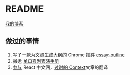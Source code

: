 # README

[我的博客](https://yes-1-am.gitbook.io/blog/)

## 做过的事情

1. 写了一款为文章生成大纲的 Chrome 插件 [essay-outline](https://github.com/yes1am/essay-outline)
2. 搬运 [单口喜剧表演手册](https://github.com/yes1am/stand-up-comedy)
3. [参与](https://github.com/reactjs/zh-hans.reactjs.org/commit/e5c998c4fb7272d27acd51123b61ffff8a7c10ae) React 中文网，[过时的 Context](https://zh-hans.reactjs.org/docs/legacy-context.html)文章的翻译